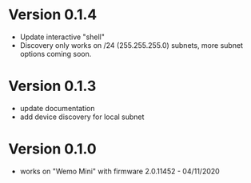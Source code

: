 # Version 0.1.4
* Update interactive "shell"
* Discovery only works on /24 (255.255.255.0) subnets, more subnet options coming soon.

# Version 0.1.3
* update documentation
* add device discovery for local subnet

# Version 0.1.0
* works on "Wemo Mini" with firmware 2.0.11452 - 04/11/2020

